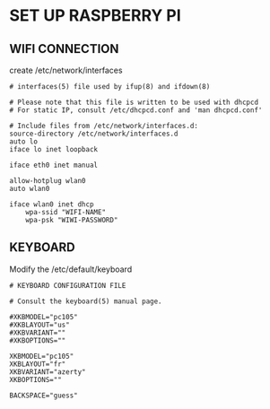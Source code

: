 # SET UP RASPBERRY PI
## WIFI CONNECTION
create /etc/network/interfaces
```
# interfaces(5) file used by ifup(8) and ifdown(8)

# Please note that this file is written to be used with dhcpcd
# For static IP, consult /etc/dhcpcd.conf and 'man dhcpcd.conf'

# Include files from /etc/network/interfaces.d:
source-directory /etc/network/interfaces.d
auto lo
iface lo inet loopback

iface eth0 inet manual

allow-hotplug wlan0
auto wlan0

iface wlan0 inet dhcp
    wpa-ssid "WIFI-NAME"
    wpa-psk "WIWI-PASSWORD"
```

## KEYBOARD
Modify the /etc/default/keyboard
```
# KEYBOARD CONFIGURATION FILE

# Consult the keyboard(5) manual page.

#XKBMODEL="pc105"
#XKBLAYOUT="us"
#XKBVARIANT=""
#XKBOPTIONS=""

XKBMODEL="pc105"
XKBLAYOUT="fr"
XKBVARIANT="azerty"
XKBOPTIONS=""

BACKSPACE="guess"
```
